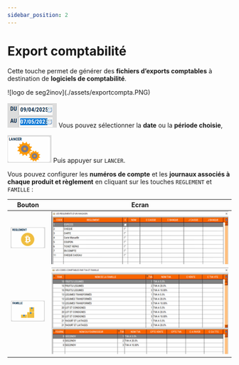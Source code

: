 ```yaml
---
sidebar_position: 2
---
```


# Export comptabilité 

Cette touche permet de générer des **fichiers d’exports comptables** à destination de **logiciels de comptabilité**. 

<div className="contenaireImg">
    ![logo de seg2inov](./assets/exportcompta.PNG)
    </div>

 ![illustration aspect test](./assets/periode.PNG)    Vous pouvez sélectionner la **date** ou la **période choisie**, 
    
 ![illustration aspect test](./assets/lancer.PNG)    Puis appuyer sur ```LANCER```. 

 Vous pouvez configurer les **numéros de compte** et les **journaux associés à chaque produit et règlement** en cliquant sur les touches ```REGLEMENT``` et ```FAMILLE``` : 

 |Bouton |Ecran |
 |:--:|:------:|
 | ![illustration aspect test](./assets/reglement1.PNG) | ![illustration aspect test](./assets/reglement2.PNG) |
 | ![illustration aspect test](./assets/famille1.PNG) | ![illustration aspect test](./assets/famille2.PNG) |